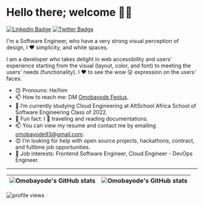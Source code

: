 # Hello there; welcome 👋🏾

[![Linkedin Badge](https://img.shields.io/badge/-LinkedIn-3B7EBF?style=for-the-badge&logo=Linkedin&logoColor=white&link=https://www.linkedin.com/in/omobayode-osinubi-7a564a189/)](https://www.linkedin.com/in/omobayode-osinubi-7a564a189/) [![Twitter Badge](https://img.shields.io/badge/-@omobayode6-3B7EBF?style=for-the-badge&logo=twitter&logoColor=white&link=https://twitter.com/omobayode6)](https://twitter.com/omobayode6)

I'm a Software Engineer, who have a very strong visual perception of design, I ❤ simplicity, and white spaces.

I am a developer who takes delight in web accessibility and users' experience starting from the visual (layout, color, and font) to meeting the users' needs (functionality). I ❤ to see the wow 😲 expression on the users' faces.

- 😊 Pronouns: He/him
- 📫 How to reach me: DM [Omobayode Festus](https://www.linkedin.com/in/omobayode-osinubi-7a564a189/).
- 🌱 I’m currently studying Cloud Engineering at AltSchool Africa School of Software Engineering Class of 2022.
- 💙 Fun fact: I 🧡 traveling and reading documentations.
- 📫 You can view my resume and contact me by emailing omobayode93@gmail.com.
- 😊 I’m looking for help with open source projects, hackathons, contract, and fulltime job opportunities.
- 💼 Job interests: Frontend Software Engineer, Cloud Engineer - DevOps Engineer.

---

| <img align="center" src="https://github-readme-stats.vercel.app/api?username=omobayode6&show_icons=true&include_all_commits=true&hide_border=true" alt="Omobayode's GitHub stats" /> | <img align="center" src="https://github-readme-stats.vercel.app/api/top-langs/?username=omobayode6&langs_count=8&layout=compact&hide=php&hide_border=true" alt="Omobayode's GitHub stats" /> |
| ------------- | ------------- |

<img src="https://gpvc.arturio.dev/Omobayode6" alt="profile views">
